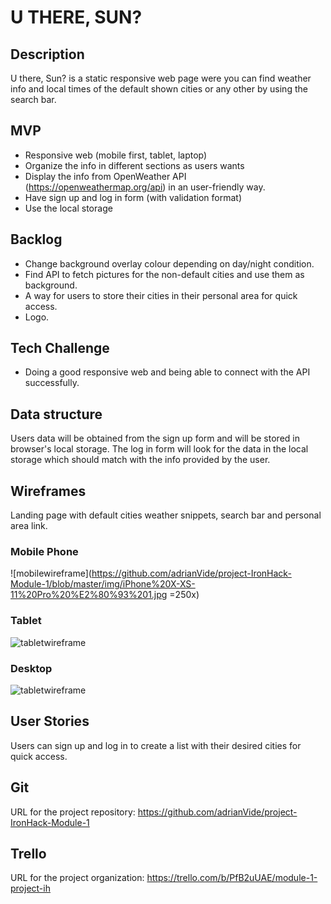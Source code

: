 # U THERE, SUN?

## Description

U there, Sun? is a static responsive web page were you can find weather info and local times of the default shown cities or any other by using the search bar.

## MVP

- Responsive web (mobile first, tablet, laptop)
- Organize the info in different sections as users wants
- Display the info from OpenWeather API (https://openweathermap.org/api) in an user-friendly way.
- Have sign up and log in form (with validation format)
- Use the local storage

## Backlog

- Change background overlay colour depending on day/night condition.
- Find API to fetch pictures for the non-default cities and use them as background.
- A way for users to store their cities in their personal area for quick access.
- Logo.


## Tech Challenge

- Doing a good responsive web and being able to connect with the API successfully.

## Data structure

Users data will be obtained from the sign up form and will be stored in browser's local storage. The log in form will look for the data in the local storage which should match with the info provided by the user.

## Wireframes

Landing page with default cities weather snippets, search bar and personal area link.

### Mobile Phone

![mobilewireframe](https://github.com/adrianVide/project-IronHack-Module-1/blob/master/img/iPhone%20X-XS-11%20Pro%20%E2%80%93%201.jpg =250x)

### Tablet

![tabletwireframe](https://github.com/adrianVide/project-IronHack-Module-1/blob/master/img/iPad%20%E2%80%93%201.jpg)

### Desktop

![tabletwireframe](https://github.com/adrianVide/project-IronHack-Module-1/blob/master/img/Web%201920%20%E2%80%93%201.jpg)



## User Stories

Users can sign up and log in to create a list with their desired cities for quick access.

## Git

URL for the project repository: https://github.com/adrianVide/project-IronHack-Module-1

## Trello

URL for the project organization: https://trello.com/b/PfB2uUAE/module-1-project-ih
